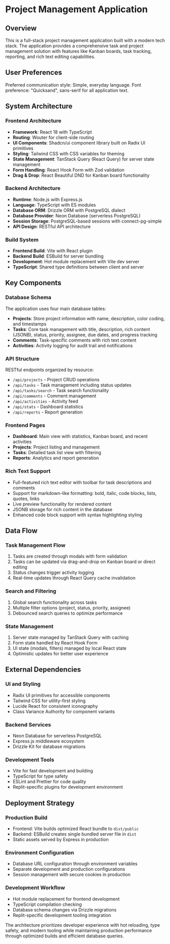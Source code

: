 # Project Management Application

## Overview

This is a full-stack project management application built with a modern tech stack. The application provides a comprehensive task and project management solution with features like Kanban boards, task tracking, reporting, and rich text editing capabilities.

## User Preferences

Preferred communication style: Simple, everyday language.
Font preference: "Quicksand", sans-serif for all application text.

## System Architecture

### Frontend Architecture
- **Framework**: React 18 with TypeScript
- **Routing**: Wouter for client-side routing
- **UI Components**: Shadcn/ui component library built on Radix UI primitives
- **Styling**: Tailwind CSS with CSS variables for theming
- **State Management**: TanStack Query (React Query) for server state management
- **Form Handling**: React Hook Form with Zod validation
- **Drag & Drop**: React Beautiful DND for Kanban board functionality

### Backend Architecture
- **Runtime**: Node.js with Express.js
- **Language**: TypeScript with ES modules
- **Database ORM**: Drizzle ORM with PostgreSQL dialect
- **Database Provider**: Neon Database (serverless PostgreSQL)
- **Session Storage**: PostgreSQL-based sessions with connect-pg-simple
- **API Design**: RESTful API architecture

### Build System
- **Frontend Build**: Vite with React plugin
- **Backend Build**: ESBuild for server bundling
- **Development**: Hot module replacement with Vite dev server
- **TypeScript**: Shared type definitions between client and server

## Key Components

### Database Schema
The application uses four main database tables:
- **Projects**: Store project information with name, description, color coding, and timestamps
- **Tasks**: Core task management with title, description, rich content (JSONB), status, priority, assignee, due dates, and progress tracking
- **Comments**: Task-specific comments with rich text content
- **Activities**: Activity logging for audit trail and notifications

### API Structure
RESTful endpoints organized by resource:
- `/api/projects` - Project CRUD operations
- `/api/tasks` - Task management including status updates
- `/api/tasks/search` - Task search functionality
- `/api/comments` - Comment management
- `/api/activities` - Activity feed
- `/api/stats` - Dashboard statistics
- `/api/reports` - Report generation

### Frontend Pages
- **Dashboard**: Main view with statistics, Kanban board, and recent activities
- **Projects**: Project listing and management
- **Tasks**: Detailed task list view with filtering
- **Reports**: Analytics and report generation

### Rich Text Support
- Full-featured rich text editor with toolbar for task descriptions and comments
- Support for markdown-like formatting: bold, italic, code blocks, lists, quotes, links
- Live preview functionality for rendered content
- JSONB storage for rich content in the database
- Enhanced code block support with syntax highlighting styling

## Data Flow

### Task Management Flow
1. Tasks are created through modals with form validation
2. Tasks can be updated via drag-and-drop on Kanban board or direct editing
3. Status changes trigger activity logging
4. Real-time updates through React Query cache invalidation

### Search and Filtering
1. Global search functionality across tasks
2. Multiple filter options (project, status, priority, assignee)
3. Debounced search queries to optimize performance

### State Management
1. Server state managed by TanStack Query with caching
2. Form state handled by React Hook Form
3. UI state (modals, filters) managed by local React state
4. Optimistic updates for better user experience

## External Dependencies

### UI and Styling
- Radix UI primitives for accessible components
- Tailwind CSS for utility-first styling
- Lucide React for consistent iconography
- Class Variance Authority for component variants

### Backend Services
- Neon Database for serverless PostgreSQL
- Express.js middleware ecosystem
- Drizzle Kit for database migrations

### Development Tools
- Vite for fast development and building
- TypeScript for type safety
- ESLint and Prettier for code quality
- Replit-specific plugins for development environment

## Deployment Strategy

### Production Build
- Frontend: Vite builds optimized React bundle to `dist/public`
- Backend: ESBuild creates single bundled server file in `dist`
- Static assets served by Express in production

### Environment Configuration
- Database URL configuration through environment variables
- Separate development and production configurations
- Session management with secure cookies in production

### Development Workflow
- Hot module replacement for frontend development
- TypeScript compilation checking
- Database schema changes via Drizzle migrations
- Replit-specific development tooling integration

The architecture prioritizes developer experience with hot reloading, type safety, and modern tooling while maintaining production performance through optimized builds and efficient database queries.